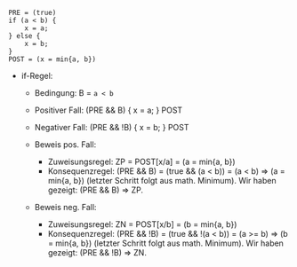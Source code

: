 ```
PRE = (true)
if (a < b) {
	x = a;
} else {
	x = b;
}
POST = (x = min{a, b})
```

- if-Regel:

   - Bedingung: B = `a < b`
   - Positiver Fall: (PRE && B) { x = a; } POST
   - Negativer Fall: (PRE && !B) { x = b; } POST

   - Beweis pos. Fall:
      - Zuweisungsregel: ZP = POST[x/a] = (a = min{a, b})
      - Konsequenzregel: (PRE && B) = (true && (a < b)) = (a < b) => (a = min{a, b}) (letzter Schritt folgt aus math. Minimum). Wir haben gezeigt: (PRE && B) => ZP.

   - Beweis neg. Fall:
      - Zuweisungsregel: ZN = POST[x/b] = (b = min{a, b})
      - Konsequenzregel: (PRE && !B) = (true && !(a < b)) = (a >= b) => (b = min{a, b}) (letzter Schritt folgt aus math. Minimum). Wir haben gezeigt: (PRE && !B) => ZN.